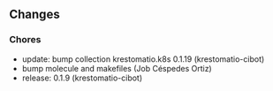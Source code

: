 ## Changes

### Chores

* update: bump collection krestomatio.k8s 0.1.19 (krestomatio-cibot)
* bump molecule and makefiles (Job Céspedes Ortiz)
* release: 0.1.9 (krestomatio-cibot)
